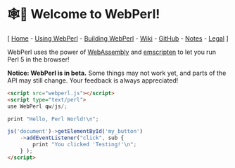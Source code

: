 
🕸️🐪 Welcome to WebPerl!
======================

\[ [Home](index.html) -
[Using WebPerl](using.html) -
[Building WebPerl](building.html) -
[Wiki](https://github.com/haukex/webperl/wiki) -
[GitHub](https://github.com/haukex/webperl) -
[Notes](notes.html) -
[Legal](legal.html) \]


WebPerl uses the power of [WebAssembly](https://webassembly.org/) and
[emscripten](http://emscripten.org/) to let you run Perl 5 in the browser!

**Notice: WebPerl is in beta.**
Some things may not work yet, and parts of the API may still change.
Your feedback is always appreciated!

```html
<script src="webperl.js"></script>
<script type="text/perl">
use WebPerl qw/js/;

print "Hello, Perl World!\n";

js('document')->getElementById('my_button')
	->addEventListener("click", sub {
		print "You clicked 'Testing!'\n";
	} );
</script>
```

